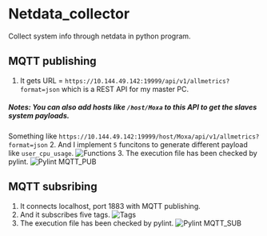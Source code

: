 # Netdata_collector
Collect system info through netdata in python program.
## MQTT publishing 
1. It gets URL = `https://10.144.49.142:19999/api/v1/allmetrics?format=json` which is a REST API for my master PC.
##### Notes: You can also add hosts like `/host/Moxa` to this API to get the slaves system payloads.
Something like `https://10.144.49.142:19999/host/Moxa/api/v1/allmetrics?format=json`
2. And I implement `5` funcitons to generate different payload like `user_cpu_usage`.
![Functions](https://github.com/P86071244/netdata_collector/blob/master/Functions.png)
3. The execution file has been checked by pylint.
![Pylint MQTT_PUB](https://github.com/P86071244/netdata_collector/blob/master/MQTT_PUB_pylint.png)
## MQTT subsribing
1. It connects localhost, port 1883 with MQTT publishing.
2. And it subscribes five tags.
![Tags](https://github.com/P86071244/netdata_collector/blob/master/MQTT_CLIENT.png)
3. The execution file has been checked by pylint.
![Pylint MQTT_SUB](https://github.com/P86071244/netdata_collector/blob/master/MQTT_SUB_pylint.png)
